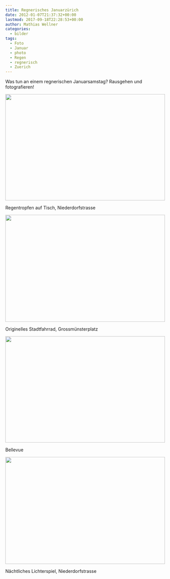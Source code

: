 ```yaml
---
title: Regnerisches Januarzürich
date: 2012-01-07T21:37:32+00:00
lastmod: 2017-09-18T22:28:53+00:00
author: Mathias Wellner
categories:
  - bilder
tags:
  - Foto
  - Januar
  - photo
  - Regen
  - regnerisch
  - Zuerich
---
```

Was tun an einem regnerischen Januarsamstag? Rausgehen und fotografieren!

<div style="width: 510px" class="wp-caption aligncenter">
  <img src="https://lh6.googleusercontent.com/-W9TYoO8dVF0/TxMrCiQc-pI/AAAAAAAAAR8/g-bZaX2uqbc/s800/MW_20120107_1709.jpg" height="333" width="500" />
  
  <p class="wp-caption-text">
    Regentropfen auf Tisch, Niederdorfstrasse<br />
  </p>
</div>

<div style="width: 510px" class="wp-caption aligncenter">
  <img src="https://lh6.googleusercontent.com/-HwpJb_8rK60/TxMrCpPwTaI/AAAAAAAAASI/aD46TjJVyfQ/s800/MW_20120107_1713.jpg" height="335" width="500" />
  
  <p class="wp-caption-text">
    Originelles Stadtfahrrad, Grossmünsterplatz<br />
  </p>
</div>

<div style="width: 510px" class="wp-caption aligncenter">
  <img src="https://lh5.googleusercontent.com/-Zuchx8TwrNk/TxMrChZzo1I/AAAAAAAAASA/SfA3tZ8aNwA/s800/MW_20120107_1714.jpg" height="333" width="500" />
  
  <p class="wp-caption-text">
    Bellevue<br />
  </p>
</div>

<div style="width: 510px" class="wp-caption aligncenter">
  <img src="https://lh6.googleusercontent.com/-WmcOqfYAj-M/TxMrDNniXwI/AAAAAAAAASE/Ngf4yuPuIYc/s800/MW_20120107_1717.jpg" height="335" width="500" />
  
  <p class="wp-caption-text">
    Nächtliches Lichterspiel, Niederdorfstrasse<br />
  </p>
</div>